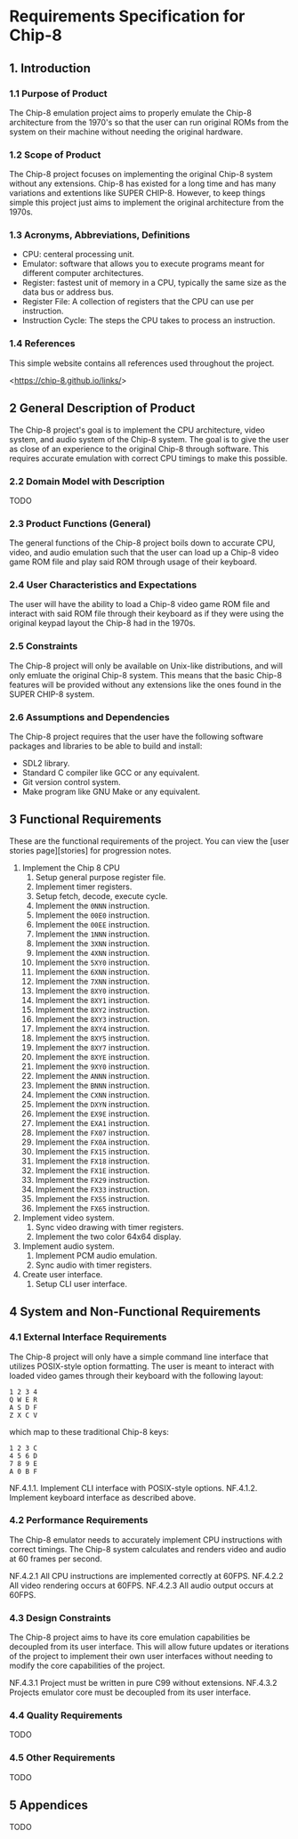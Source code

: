 <!--
SPDX-FileCopyrightText: 2023 Jason Pena <jasonpena@awkless.com>
SPDX-License-Identifier: MIT
-->

# Requirements Specification for Chip-8

## 1. Introduction

### 1.1 Purpose of Product

The Chip-8 emulation project aims to properly emulate the Chip-8 architecture
from the 1970's so that the user can run original ROMs from the system on
their machine without needing the original hardware.

### 1.2 Scope of Product

The Chip-8 project focuses on implementing the original Chip-8 system
without any extensions. Chip-8 has existed for a long time and has many
variations and extentions like SUPER CHIP-8. However, to keep things simple
this project just aims to implement the original architecture from the 1970s.

### 1.3 Acronyms, Abbreviations, Definitions

- CPU: centeral processing unit.
- Emulator: software that allows you to execute programs meant for
  different computer architectures.
- Register: fastest unit of memory in a CPU, typically the same size as the data
  bus or address bus.
- Register File: A collection of registers that the CPU can use per instruction.
- Instruction Cycle: The steps the CPU takes to process an instruction.

### 1.4 References

This simple website contains all references used throughout the project.

\<<https://chip-8.github.io/links/>\>

## 2 General Description of Product

The Chip-8 project's goal is to implement the CPU architecture, video system,
and audio system of the Chip-8 system. The goal is to give the user as close
of an experience to the original Chip-8 through software. This requires
accurate emulation with correct CPU timings to make this possible.

### 2.2 Domain Model with Description

TODO

### 2.3 Product Functions (General)

The general functions of the Chip-8 project boils down to accurate CPU, video,
and audio emulation such that the user can load up a Chip-8 video game ROM
file and play said ROM through usage of their keyboard.

### 2.4 User Characteristics and Expectations

The user will have the ability to load a Chip-8 video game ROM file and
interact with said ROM file through their keyboard as if they were using the
original keypad layout the Chip-8 had in the 1970s.

### 2.5 Constraints

The Chip-8 project will only be available on Unix-like distributions, and
will only emluate the original Chip-8 system. This means that the basic
Chip-8 features will be provided without any extensions like the ones found
in the SUPER CHIP-8 system.

### 2.6 Assumptions and Dependencies

The Chip-8 project requires that the user have the following software
packages and libraries to be able to build and install:

- SDL2 library.
- Standard C compiler like GCC or any equivalent.
- Git version control system.
- Make program like GNU Make or any equivalent.

## 3 Functional Requirements

These are the functional requirements of the project. You can view
the [user stories page][stories] for progression notes.

1. Implement the Chip 8 CPU
    1. Setup general purpose register file.
    1. Implement timer registers.
    1. Setup fetch, decode, execute cycle.
    1. Implement the `0NNN` instruction.
    1. Implement the `00E0` instruction.
    1. Implement the `00EE` instruction.
    1. Implement the `1NNN` instruction.
    1. Implement the `3XNN` instruction.
    1. Implement the `4XNN` instruction.
    1. Implement the `5XY0` instruction.
    1. Implement the `6XNN` instruction.
    1. Implement the `7XNN` instruction.
    1. Implement the `8XY0` instruction.
    1. Implement the `8XY1` instruction.
    1. Implement the `8XY2` instruction.
    1. Implement the `8XY3` instruction.
    1. Implement the `8XY4` instruction.
    1. Implement the `8XY5` instruction.
    1. Implement the `8XY7` instruction.
    1. Implement the `8XYE` instruction.
    1. Implement the `9XY0` instruction.
    1. Implement the `ANNN` instruction.
    1. Implement the `BNNN` instruction.
    1. Implement the `CXNN` instruction.
    1. Implement the `DXYN` instruction.
    1. Implement the `EX9E` instruction.
    1. Implement the `EXA1` instruction.
    1. Implement the `FX07` instruction.
    1. Implement the `FX0A` instruction.
    1. Implement the `FX15` instruction.
    1. Implement the `FX18` instruction.
    1. Implement the `FX1E` instruction.
    1. Implement the `FX29` instruction.
    1. Implement the `FX33` instruction.
    1. Implement the `FX55` instruction.
    1. Implement the `FX65` instruction.
1. Implement video system.
    1. Sync video drawing with timer registers.
    1. Implement the two color 64x64 display.
1. Implement audio system.
    1. Implement PCM audio emulation.
    1. Sync audio with timer registers.
1. Create user interface.
    1. Setup CLI user interface.

## 4 System and Non-Functional Requirements

### 4.1 External Interface Requirements

The Chip-8 project will only have a simple command line interface that
utilizes POSIX-style option formatting. The user is meant to interact with
loaded video games through their keyboard with the following layout:

```
1 2 3 4
Q W E R
A S D F
Z X C V
```

which map to these traditional Chip-8 keys:

```
1 2 3 C
4 5 6 D
7 8 9 E
A 0 B F
```

NF.4.1.1. Implement CLI interface with POSIX-style options.
NF.4.1.2. Implement keyboard interface as described above.

### 4.2 Performance Requirements

The Chip-8 emulator needs to accurately implement CPU instructions with
correct timings. The Chip-8 system calculates and renders video and audio
at 60 frames per second.

NF.4.2.1 All CPU instructions are implemented correctly at 60FPS.
NF.4.2.2 All video rendering occurs at 60FPS.
NF.4.2.3 All audio output occurs at 60FPS.

### 4.3 Design Constraints

The Chip-8 project aims to have its core emulation capabilities be
decoupled from its user interface. This will allow future updates or iterations
of the project to implement their own user interfaces without needing to
modify the core capabilities of the project.

NF.4.3.1 Project must be written in pure C99 without extensions.
NF.4.3.2 Projects emulator core must be decoupled from its user interface.

### 4.4 Quality Requirements

TODO

### 4.5 Other Requirements

TODO

## 5 Appendices

TODO
